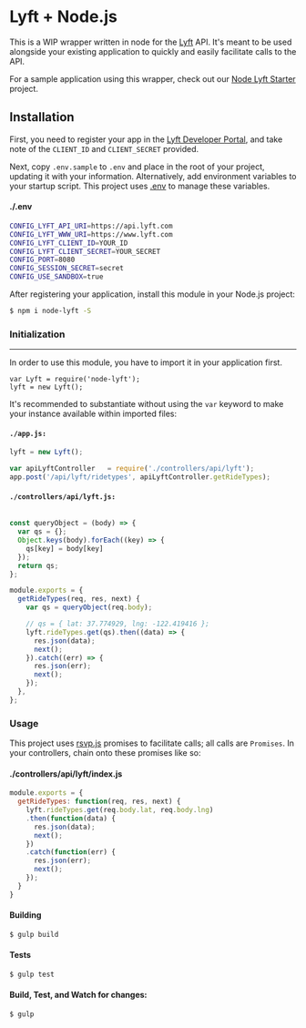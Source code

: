 Lyft + Node.js
=========

This is a WIP wrapper written in node for the [Lyft](https://www.lyft.com/developers) API. It's meant to be used alongside your existing application to quickly and easily facilitate calls to the API.

For a sample application using this wrapper, check out our [Node Lyft Starter](https://github.com/andrewmartin/node-lyft-starter) project.

Installation
------------

First, you need to register your app in the [Lyft Developer Portal](https://www.lyft.com/developers), and take note of the `CLIENT_ID` and `CLIENT_SECRET` provided.

Next, copy `.env.sample` to `.env` and place in the root of your project, updating it with your information. Alternatively, add environment variables to your startup script. This project uses [.env](https://www.npmjs.com/package/dotenv) to manage these variables.

#### ./.env

```sh
CONFIG_LYFT_API_URI=https://api.lyft.com
CONFIG_LYFT_WWW_URI=https://www.lyft.com
CONFIG_LYFT_CLIENT_ID=YOUR_ID
CONFIG_LYFT_CLIENT_SECRET=YOUR_SECRET
CONFIG_PORT=8080
CONFIG_SESSION_SECRET=secret
CONFIG_USE_SANDBOX=true
```

After registering your application, install this module in your Node.js project:

```sh
$ npm i node-lyft -S
```

### Initialization
-----
In order to use this module, you have to import it in your application first.

```es6
var Lyft = require('node-lyft');
lyft = new Lyft();
```

It's recommended to substantiate without using the `var` keyword to make your instance available within imported files:

#### `./app.js:`

```js
lyft = new Lyft();

var apiLyftController   = require('./controllers/api/lyft');
app.post('/api/lyft/ridetypes', apiLyftController.getRideTypes);
```

#### `./controllers/api/lyft.js:`

```js

const queryObject = (body) => {
  var qs = {};
  Object.keys(body).forEach((key) => {
    qs[key] = body[key]
  });
  return qs;
};

module.exports = {
  getRideTypes(req, res, next) {
    var qs = queryObject(req.body);

    // qs = { lat: 37.774929, lng: -122.419416 };
    lyft.rideTypes.get(qs).then((data) => {
      res.json(data);
      next();
    }).catch((err) => {
      res.json(err);
      next();
    });
  },
};

```

### Usage

This project uses [rsvp.js](https://github.com/tildeio/rsvp.js/) promises to facilitate calls; all calls are `Promises`. In your controllers, chain onto these promises like so:

#### ./controllers/api/lyft/index.js

```js
module.exports = {
  getRideTypes: function(req, res, next) {
    lyft.rideTypes.get(req.body.lat, req.body.lng)
    .then(function(data) {
      res.json(data);
      next();
    })
    .catch(function(err) {
      res.json(err);
      next();
    });
  }
}
```

#### Building

```sh
$ gulp build
```

#### Tests

```sh
$ gulp test
```

#### Build, Test, and Watch for changes:

```sh
$ gulp
```
